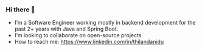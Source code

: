 ### Hi there 👋

-  I’m a Software Engineer working mostly in backend development for the past 2+ years with Java and Spring Boot.
-  I’m looking to collaborate on open-source projects
-  How to reach me: https://www.linkedin.com/in/thilandanidu

